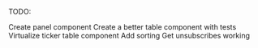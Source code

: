 TODO:

Create panel component
Create a better table component with tests
Virtualize ticker table component
Add sorting
Get unsubscribes working
